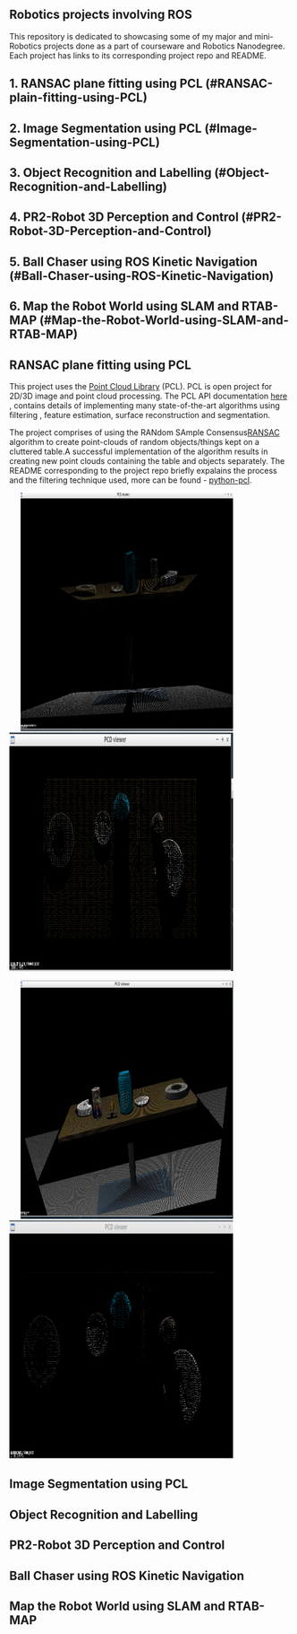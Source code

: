 ## Robotics projects involving ROS
This repository is dedicated to showcasing some of my major and mini-Robotics projects done as a part of courseware and Robotics Nanodegree. Each project has links to its corresponding project repo and README.

## 1. RANSAC plane fitting using PCL (#RANSAC-plain-fitting-using-PCL)
## 2. Image Segmentation using PCL (#Image-Segmentation-using-PCL)
## 3. Object Recognition and Labelling (#Object-Recognition-and-Labelling)
## 4. PR2-Robot 3D Perception and Control (#PR2-Robot-3D-Perception-and-Control)
## 5. Ball Chaser using ROS Kinetic Navigation (#Ball-Chaser-using-ROS-Kinetic-Navigation)
## 6. Map the Robot World using SLAM and RTAB-MAP (#Map-the-Robot-World-using-SLAM-and-RTAB-MAP)

## RANSAC plane fitting using PCL
This project uses the  [Point Cloud Library](https://pointclouds.org/) (PCL). PCL is open project for 2D/3D image and point cloud processing. The PCL API documentation [here](https://pointclouds.org/documentation/) , contains details of implementing many state-of-the-art algorithms using filtering , feature estimation, surface reconstruction and segmentation.

The project comprises of using the RANdom SAmple Consensus[RANSAC](http://wiki.ros.org/pcl/Handbook/RANSAC) algorithm to create point-clouds of random objects/things kept on a cluttered table.A successful implementation of the algorithm results in creating new point clouds containing the table and objects separately. The README corresponding to the project repo briefly expalains the process and the filtering technique used, more can be found - [python-pcl](https://python-pcl-fork.readthedocs.io/en/rc_patches4/tutorial/filtering.html#filtering-a-pointcloud-using-a-passthrough-filter).

<img src="https://github.com/ashutoshtiwari13/ROS-PCL-Segmentation/blob/master/ransac_pointcloud/voxel.png" height="425px" width="380px" hspace="20"/><img src="https://github.com/ashutoshtiwari13/ROS-PCL-Segmentation/blob/master/ransac_pointcloud/pass_through.png" height="425px" width="400px"/>


<img src="https://github.com/ashutoshtiwari13/ROS-PCL-Segmentation/blob/master/ransac_pointcloud/tabletop.png" height="425px" width="380px" hspace="20"/><img src="https://github.com/ashutoshtiwari13/ROS-PCL-Segmentation/blob/master/ransac_pointcloud/extracted_in.png" height="425px" width="400px"/>
## Image Segmentation using PCL

## Object Recognition and Labelling

## PR2-Robot 3D Perception and Control

## Ball Chaser using ROS Kinetic Navigation

## Map the Robot World using SLAM and RTAB-MAP
